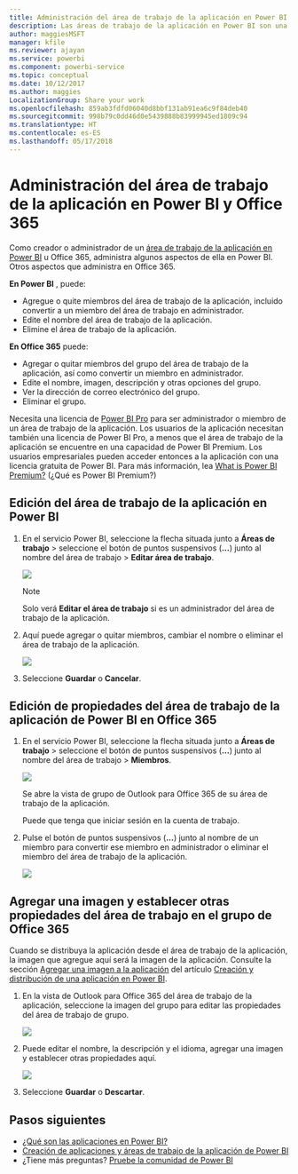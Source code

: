 ```yaml
---
title: Administración del área de trabajo de la aplicación en Power BI y Office 365
description: Las áreas de trabajo de la aplicación en Power BI son una experiencia de colaboración basada en los grupos de Office 365. Administre el área de trabajo de la aplicación en Power BI y también en Office 365.
author: maggiesMSFT
manager: kfile
ms.reviewer: ajayan
ms.service: powerbi
ms.component: powerbi-service
ms.topic: conceptual
ms.date: 10/12/2017
ms.author: maggies
LocalizationGroup: Share your work
ms.openlocfilehash: 859ab3fdfd06040d8bbf131ab91ea6c9f84deb40
ms.sourcegitcommit: 998b79c0dd46d0e5439888b83999945ed1809c94
ms.translationtype: HT
ms.contentlocale: es-ES
ms.lasthandoff: 05/17/2018
---
```

# <a name="manage-your-app-workspace-in-power-bi-and-office-365"></a>Administración del área de trabajo de la aplicación en Power BI y Office 365
Como creador o administrador de un [área de trabajo de la aplicación en Power BI](service-install-use-apps.md) u Office 365, administra algunos aspectos de ella en Power BI. Otros aspectos que administra en Office 365. 

**En Power BI** , puede:

* Agregue o quite miembros del área de trabajo de la aplicación, incluido convertir a un miembro del área de trabajo en administrador.
* Edite el nombre del área de trabajo de la aplicación.
* Elimine el área de trabajo de la aplicación.

**En Office 365** puede:

* Agregar o quitar miembros del grupo del área de trabajo de la aplicación, así como convertir un miembro en administrador.
* Edite el nombre, imagen, descripción y otras opciones del grupo.
* Ver la dirección de correo electrónico del grupo.
* Eliminar el grupo.

Necesita una licencia de [Power BI Pro](service-free-vs-pro.md) para ser administrador o miembro de un área de trabajo de la aplicación. Los usuarios de la aplicación necesitan también una licencia de Power BI Pro, a menos que el área de trabajo de la aplicación se encuentre en una capacidad de Power BI Premium. Los usuarios empresariales pueden acceder entonces a la aplicación con una licencia gratuita de Power BI. Para más información, lea [What is Power BI Premium?](service-premium.md) (¿Qué es Power BI Premium?)

## <a name="edit-your-app-workspace-in-power-bi"></a>Edición del área de trabajo de la aplicación en Power BI
1. En el servicio Power BI, seleccione la flecha situada junto a **Áreas de trabajo** > seleccione el botón de puntos suspensivos (**...**) junto al nombre del área de trabajo > **Editar área de trabajo**. 
   
   ![](media/service-manage-app-workspace-in-power-bi-and-office-365/power-bi-app-ellipsis.png)
   
   > [!NOTE]
   > Solo verá **Editar el área de trabajo** si es un administrador del área de trabajo de la aplicación.
   > 
   > 
2. Aquí puede agregar o quitar miembros, cambiar el nombre o eliminar el área de trabajo de la aplicación. 
   
   ![](media/service-manage-app-workspace-in-power-bi-and-office-365/power-bi-app-edit-workspace.png)
3. Seleccione **Guardar** o **Cancelar**.

## <a name="edit-power-bi-app-workspace-properties-in-office-365"></a>Edición de propiedades del área de trabajo de la aplicación de Power BI en Office 365
1. En el servicio Power BI, seleccione la flecha situada junto a **Áreas de trabajo** > seleccione el botón de puntos suspensivos (**...**) junto al nombre del área de trabajo > **Miembros**. 
   
   ![](media/service-manage-app-workspace-in-power-bi-and-office-365/power-bi-app-ellipsis.png)
   
   Se abre la vista de grupo de Outlook para Office 365 de su área de trabajo de la aplicación.
   
   Puede que tenga que iniciar sesión en la cuenta de trabajo.
2. Pulse el botón de puntos suspensivos (**...**) junto al nombre de un miembro para convertir ese miembro en administrador o eliminar el miembro del área de trabajo de la aplicación. 
   
   ![](media/service-manage-app-workspace-in-power-bi-and-office-365/pbi_managegroupo365.png)

## <a name="add-an-image-and-set-other-workspace-properties-in-the-office-365-group"></a>Agregar una imagen y establecer otras propiedades del área de trabajo en el grupo de Office 365
Cuando se distribuya la aplicación desde el área de trabajo de la aplicación, la imagen que agregue aquí será la imagen de la aplicación. Consulte la sección [Agregar una imagen a la aplicación](service-create-distribute-apps.md#add-an-image-to-your-app-optional) del artículo [Creación y distribución de una aplicación en Power BI](service-create-distribute-apps.md).

1. En la vista de Outlook para Office 365 del área de trabajo de la aplicación, seleccione la imagen del grupo para editar las propiedades del área de trabajo de grupo.
   
   ![](media/service-manage-app-workspace-in-power-bi-and-office-365/pbi_editgroupo365.png)
2. Puede editar el nombre, la descripción y el idioma, agregar una imagen y establecer otras propiedades aquí.
   
   ![](media/service-manage-app-workspace-in-power-bi-and-office-365/pbi_editgrpo365dialog.png)
3. Seleccione **Guardar** o **Descartar**.

## <a name="next-steps"></a>Pasos siguientes
* [¿Qué son las aplicaciones en Power BI?](service-install-use-apps.md)
* [Creación de aplicaciones y áreas de trabajo de la aplicación de Power BI](service-create-distribute-apps.md)
* ¿Tiene más preguntas? [Pruebe la comunidad de Power BI](http://community.powerbi.com/)

